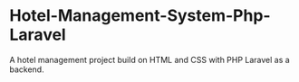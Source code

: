 # Hotel-Management-System-Php-Laravel
A hotel management project build on HTML and CSS with PHP Laravel as a backend.
